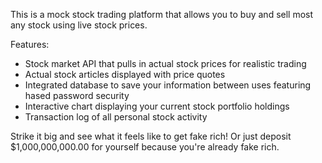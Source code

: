This is a mock stock trading platform that allows you to buy and sell most any stock using live stock prices.

Features:
- Stock market API that pulls in actual stock prices for realistic trading
- Actual stock articles displayed with price quotes
- Integrated database to save your information between uses featuring hased password security
- Interactive chart displaying your current stock portfolio holdings
- Transaction log of all personal stock activity

Strike it big and see what it feels like to get fake rich! Or just deposit $1,000,000,000.00 for yourself because you're already fake rich.